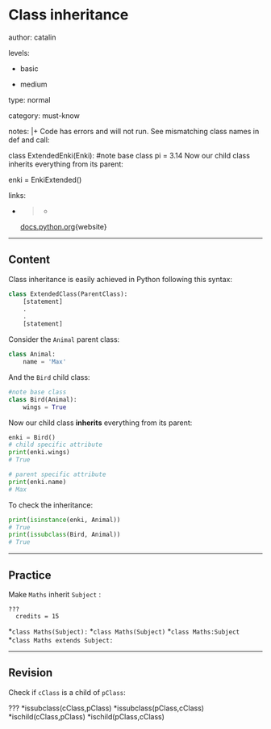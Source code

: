 # Class inheritance
author: catalin

levels:

  - basic

  - medium

type: normal

category: must-know

notes: |+
  Code has errors and will not run. See mismatching class names in def and call:

  class ExtendedEnki(Enki): #note base class
      pi = 3.14
  Now our child class inherits everything from its parent:

  enki = EnkiExtended()


links:

  - >-
    [docs.python.org](https://docs.python.org/3.5/tutorial/classes.html#inheritance){website}

---
## Content

Class inheritance is easily achieved in Python following this syntax:
```python
class ExtendedClass(ParentClass):
    [statement]
    .
    .
    [statement]
```
Consider the `Animal` parent class:
```python
class Animal:
    name = 'Max'

```

And the `Bird` child class:
```python
#note base class
class Bird(Animal):
    wings = True
```

Now our child class **inherits** everything from its parent:
```python
enki = Bird()
# child specific attribute
print(enki.wings)
# True

# parent specific attribute
print(enki.name)
# Max
```

To check the inheritance:
```python
print(isinstance(enki, Animal))
# True
print(issubclass(Bird, Animal))
# True
```

---
## Practice

Make `Maths` inherit `Subject` :
```
???
  credits = 15
```
*`class Maths(Subject):`
*`class Maths(Subject)`
*`class Maths:Subject`
*`class Maths extends Subject:`

---
## Revision

Check if `cClass` is a child of `pClass`:

???
*issubclass(cClass,pClass)
*issubclass(pClass,cClass)
*ischild(cClass,pClass)
*ischild(pClass,cClass)
